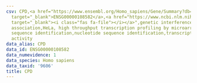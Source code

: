 ```yaml
---
csv: CPD,<a href="https://www.ensembl.org/Homo_sapiens/Gene/Summary?db=core;g=ENSG00000108582"
  target="_blank">ENSG00000108582</a>,<a href="https://www.ncbi.nlm.nih.gov/pubmed/17216044"
  target="_blank"><i class="fas fa-file"></i></a>",genetic interference,functional
  association,HeLa, high throughput transcription profiling by microarray,nucleotide
  sequence identification,nucleotide sequence identification,transcriptional regulation,down-regulates
  activity
data_alias: CPD
data_id: ENSG00000108582
data_numevidence: 1
data_species: Homo sapiens
data_taxid: '9606'
title: CPD
---
```

